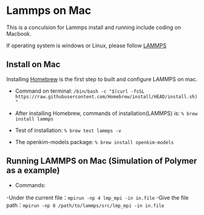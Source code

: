 # Lammps on Mac
This is a conculsion for Lammps install and running include coding on Macbook.

If operating system is windows or Linux, please follow [LAMMPS](https://docs.lammps.org/Install_mac.html)

## Install on Mac
Installing [Homebrew](https://brew.sh/) is the first step to built and configure LAMMPS on mac.

- Command on terminal:
`/bin/bash -c "$(curl -fsSL https://raw.githubusercontent.com/Homebrew/install/HEAD/install.sh)"`

- After installing Homebrew, commands of installation(LAMMPS) is:
`% brew install lammps`

- Test of installation:
`% brew test lammps -v`

- The openkim-models package:
`% brew install openkim-models`

## Running LAMMPS on Mac (Simulation of Polymer as a example)
- Commands:

-Under the current file：`mpirun -np 4 lmp_mpi -in in.file`
-Give the file path：`mpirun -np 8 /path/to/lammps/src/lmp_mpi -in in.file`


